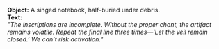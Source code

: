 **Object:** A singed notebook, half-buried under debris.  
**Text:**  
_"The inscriptions are incomplete. Without the proper chant, the artifact remains volatile. Repeat the final line three times—‘Let the veil remain closed.’ We can’t risk activation."_